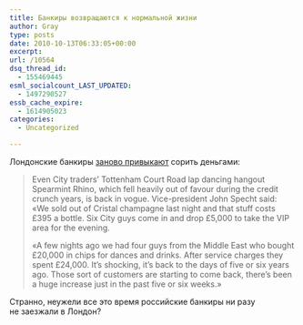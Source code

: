 ```yaml
---
title: Банкиры возвращаются к нормальной жизни
author: Gray
type: posts
date: 2010-10-13T06:33:05+00:00
excerpt:
url: /10564
dsq_thread_id:
  - 155469445
esml_socialcount_LAST_UPDATED:
  - 1497290527
essb_cache_expire:
  - 1614905023
categories:
  - Uncategorized

---
```








Лондонские банкиры <a href="http://dealbreaker.com/2010/10/for-london-bankers-its-one-again-cool-to-be-rich-stuff-a-bunch-of-hundos-in-a-strippers-g-string/" target="_blank">заново привыкают</a> сорить деньгами:

> Even City traders&rsquo; Tottenham Court Road lap dancing hangout Spearmint Rhino, which fell heavily out of&nbsp;favour during the credit crunch years, is&nbsp;back in&nbsp;vogue. Vice-president John Specht said: &laquo;We&nbsp;sold out of&nbsp;Cristal champagne last night and that stuff costs &pound;395&nbsp;a bottle. Six City guys come in&nbsp;and drop &pound;5,000 to&nbsp;take the VIP area for the evening.
> 
> &laquo;A&nbsp;few nights ago we&nbsp;had four guys from the Middle East who bought &pound;20,000 in&nbsp;chips for dances and drinks. After service charges they spent &pound;24,000. It&rsquo;s shocking, it&rsquo;s back to&nbsp;the days of&nbsp;five or&nbsp;six years ago. Those sort of&nbsp;customers are starting to&nbsp;come back, there&rsquo;s been a&nbsp;huge increase just in&nbsp;the past five or&nbsp;six weeks.&raquo;

Странно, неужели все это время российские банкиры ни&nbsp;разу не&nbsp;заезжали в&nbsp;Лондон?
